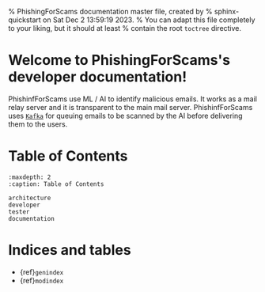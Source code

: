 % PhishingForScams documentation master file, created by
%   sphinx-quickstart on Sat Dec  2 13:59:19 2023.
%   You can adapt this file completely to your liking, but it should at least
%   contain the root `toctree` directive.

# Welcome to PhishingForScams's developer documentation!

PhishinfForScams use ML / AI to identify malicious emails. It works as a mail relay server
and it is transparent to the main mail server.
PhishinfForScams uses [`Kafka`](https://kafka.apache.org/) for queuing emails to be scanned by the AI before delivering
them to the users.


# Table of Contents
```{toctree}
:maxdepth: 2
:caption: Table of Contents

architecture
developer
tester
documentation
```



# Indices and tables

* {ref}`genindex`
* {ref}`modindex`
